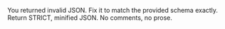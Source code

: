 You returned invalid JSON. Fix it to match the provided schema exactly.
Return STRICT, minified JSON. No comments, no prose.
